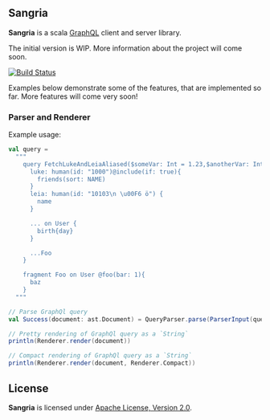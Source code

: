 ## Sangria

**Sangria** is a scala [GraphQL](http://facebook.github.io/graphql/) client and server library.

The initial version is WIP. More information about the project will come soon.

[![Build Status](https://travis-ci.org/OlegIlyenko/sangria.svg)](https://travis-ci.org/OlegIlyenko/sangria)

Examples below demonstrate some of the features, that are implemented so far. More features will come very soon!

### Parser and Renderer

Example usage:

```scala
val query =
  """
    query FetchLukeAndLeiaAliased($someVar: Int = 1.23,$anotherVar: Int = 123)@include(if: true) @include(if: false){
      luke: human(id: "1000")@include(if: true){
        friends(sort: NAME)
      }
      leia: human(id: "10103\n \u00F6 ö") {
        name
      }

      ... on User {
        birth{day}
      }

      ...Foo
    }

    fragment Foo on User @foo(bar: 1){
      baz
    }
  """

// Parse GraphQl query
val Success(document: ast.Document) = QueryParser.parse(ParserInput(query))

// Pretty rendering of GraphQl query as a `String`
println(Renderer.render(document))

// Compact rendering of GraphQl query as a `String`
println(Renderer.render(document, Renderer.Compact))
```

## License

**Sangria** is licensed under [Apache License, Version 2.0](http://www.apache.org/licenses/LICENSE-2.0).
